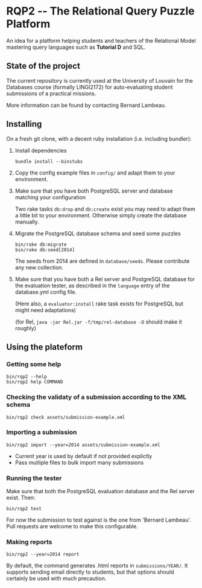 # RQP2 -- The Relational Query Puzzle Platform

An idea for a platform helping students and teachers of the Relational Model
mastering query languages such as **Tutorial D** and SQL.

## State of the project

The current repository is currently used at the University of Louvain for the
Databases course (formally LINGI2172) for auto-evaluating student submissions
of a practical missions.

More information can be found by contacting Bernard Lambeau.

## Installing

On a fresh git clone, with a decent ruby installation (i.e. including bundler):

1. Install dependencies

    ```
    bundle install --binstubs
    ```

2. Copy the config example files in `config/` and adapt them to your environment.

3. Make sure that you have both PostgreSQL server and database matching your
   configuration

   Two rake tasks `db:drop` and `db:create` exist you may need to adapt them a little
   bit to your environment. Otherwise simply create the database manually.

4. Migrate the PostgreSQL database schema and seed some puzzles

    ```
    bin/rake db:migrate
    bin/rake db:seed[2014]
    ```

    The seeds from 2014 are defined in `database/seeds`. Please contribute any new
    collection.

5. Make sure that you have both a Rel server and PostgreSQL database for the evaluation
   tester, as described in the `language` entry of the database.yml config file.

   (Here also, a `evaluator:install` rake task exists for PostgreSQL but might need
   adaptations)

   (for Rel, `java -jar Rel.jar -f/tmp/rel-database -D` should make it roughly)

## Using the plateform

### Getting some help

```
bin/rqp2 --help
bin/rqp2 help COMMAND
```

### Checking the validaty of a submission according to the XML schema

```
bin/rqp2 check assets/submission-example.xml
```

### Importing a submission

```
bin/rqp2 import --year=2014 assets/submission-example.xml
```

* Current year is used by default if not provided explictly
* Pass mutliple files to bulk import many submissions

### Running the tester

Make sure that both the PostgreSQL evaluation database and the Rel server exist. Then:

```
bin/rqp2 test
```

For now the submission to test against is the one from 'Bernard Lambeau'. Pull requests
are welcome to make this configurable.

### Making reports

```
bin/rqp2 --year=2014 report
```

By default, the command generates .html reports in `submissions/YEAR/`. It supports sending
email directly to students, but that options should certainly be used with much precaution.